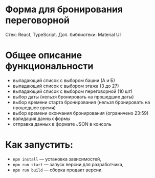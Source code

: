 # Форма для бронирования переговорной

Стек: React, TypeScript. Доп. библиотеки: Material UI

# Общее описание функциональности 
- выпадающий список с выбором башни (А и Б)
- выпадающий список с выбором этажа (3 до 27)
- выпадающий список с выбором переговорной (10 шт)
- выбор даты (нельзя бронировать на прошедшие даты)
- выбор времени старта бронирования (нельзя бронировать на прошедшее время)
- выбор времени окончания бронирования (ограничено 23:59)
- валидация данных формы
- отправка данных в формате JSON в консоль

# Как запустить:

- `npm install` — установка зависимостей,
- `npm run start` — запуск версии для разработчика,
- `npm run build` — сборка продакт версии.
